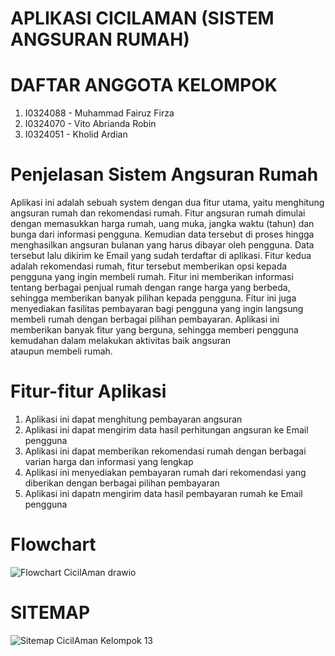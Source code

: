 # APLIKASI CICILAMAN (SISTEM ANGSURAN RUMAH)
# DAFTAR ANGGOTA KELOMPOK
1. I0324088 - Muhammad Fairuz Firza
2. I0324070 - Vito Abrianda Robin	
3. I0324051 - Kholid Ardian
# Penjelasan Sistem Angsuran Rumah
Aplikasi ini adalah sebuah system dengan dua fitur utama, yaitu menghitung angsuran rumah dan rekomendasi rumah. Fitur angsuran rumah dimulai dengan memasukkan harga rumah, uang muka, jangka waktu (tahun) dan bunga dari informasi pengguna. Kemudian data tersebut di proses hingga menghasilkan angsuran bulanan yang harus dibayar oleh pengguna. Data tersebut lalu dikirim ke Email yang sudah terdaftar di aplikasi. Fitur kedua adalah rekomendasi rumah, fitur tersebut memberikan opsi kepada pengguna yang ingin membeli rumah. Fitur ini memberikan informasi tentang berbagai penjual rumah dengan range harga yang berbeda, sehingga memberikan banyak pilihan kepada pengguna. Fitur ini juga menyediakan fasilitas pembayaran bagi pengguna yang ingin langsung membeli rumah dengan berbagai pilihan pembayaran. Aplikasi ini memberikan banyak fitur yang berguna, sehingga memberi pengguna kemudahan dalam melakukan aktivitas baik angsuran ataupun membeli rumah.
# Fitur-fitur Aplikasi
1. Aplikasi ini dapat menghitung pembayaran angsuran
2. Aplikasi ini dapat mengirim data hasil perhitungan angsuran ke Email pengguna
3. Aplikasi ini dapat memberikan rekomendasi rumah dengan berbagai varian harga dan informasi yang lengkap
4. Aplikasi ini menyediakan pembayaran rumah dari rekomendasi yang diberikan dengan berbagai pilihan pembayaran
5. Aplikasi ini dapatn mengirim data hasil pembayaran rumah ke Email pengguna
# Flowchart
![Flowchart CicilAman drawio](https://github.com/user-attachments/assets/27d6d044-a502-442a-8670-686f3980eacb)
# SITEMAP
![Sitemap CicilAman Kelompok 13](https://github.com/user-attachments/assets/b0f0f7bc-a039-4cb7-b83e-8cf30dc8a830)

